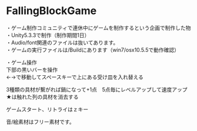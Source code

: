 # FallingBlockGame

・ゲーム制作コミュニティで連休中にゲームを制作するという企画で制作した物   
・Unity5.3.3で制作（制作期間1日）   
・Audio/font関連のファイルは抜いてあります。   
・ゲームの実行ファイルは/Buildにあります（win7/osx10.5.5で動作確認）   

・ゲーム操作   
下部の黒いバーを操作   
←→で移動してスペースキーで上にある受け皿を入れ替える   

3種類の具材が繋がれば鍋になって+1点　5点毎にレベルアップして速度アップ   
★は触れた列の具材を消去する   

ゲームスタート、リトライはｚキー   

音/絵素材はフリー素材です。
